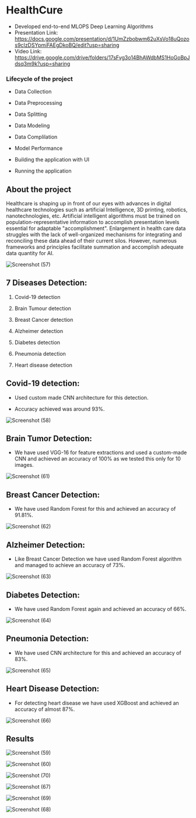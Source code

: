 <h1>HealthCure</h1>

- Developed end-to-end MLOPS Deep Learning Algorithms
- Presentation Link: https://docs.google.com/presentation/d/1UmZzbobwm62uXsVo18uQozos9cIzDSYpmiFAEgDkoBQ/edit?usp=sharing
- Video Link: https://drive.google.com/drive/folders/17sFvg3o14BhAWdbMS1HoGoBpJdsq3m9k?usp=sharing


<h3>Lifecycle of the project</h3>

- Data Collection

- Data Preprocessing

- Data Splitting

- Data Modeling

- Data Complilation

- Model Performance

- Building the application with UI

- Running the application

<h2>About the project</h2>

Healthcare is shaping up in front of our eyes with advances in digital healthcare technologies such as artificial Intelligence, 3D printing, robotics, nanotechnologies, etc. Artificial intelligent algorithms must be trained on population-representative information
to accomplish presentation levels essential for adaptable "accomplishment". Enlargement in health care data struggles with the lack of well-organized mechanisms for integrating and reconciling these data ahead of their current silos. However,
numerous frameworks and principles facilitate summation and accomplish adequate data quantity for AI. 

![Screenshot (57)](https://user-images.githubusercontent.com/50801491/169676515-84622162-12d6-4a61-8335-0b8abff4aa24.png)

<h2>7 Diseases Detection:</h2>

1. Covid-19 detection

2. Brain Tumour detection

3. Breast Cancer detection

4. Alzheimer detection

5. Diabetes detection

6. Pneumonia detection

7. Heart disease detection

<h2>Covid-19 detection:</h2>

- Used custom made CNN architecture for this detection.

- Accuracy achieved was around 93%.

![Screenshot (58)](https://user-images.githubusercontent.com/50801491/169676543-2e5c7e17-3023-4230-907f-2f1dd1a97027.png)



<h2>Brain Tumor Detection:</h2>

- We have used VGG-16 for feature extractions and used a custom-made CNN and achieved an accuracy of 100% as we tested this only for 10 images.

![Screenshot (61)](https://user-images.githubusercontent.com/50801491/169676575-b101f2f7-23c4-4d81-89fd-4fdc8bb61914.png)


<h2>Breast Cancer Detection:</h2>

- We have used Random Forest for this and achieved an accuracy of 91.81%.

![Screenshot (62)](https://user-images.githubusercontent.com/50801491/169676577-0d957ac5-1002-4c31-89ac-02fc31ba5f34.png)


<h2>Alzheimer Detection:</h2>

- Like Breast Cancer Detection we have used Random Forest algorithm and managed to achieve an accuracy of 73%.

![Screenshot (63)](https://user-images.githubusercontent.com/50801491/169676580-91c85ac0-7928-471e-93a3-34216f943a18.png)


<h2>Diabetes Detection:</h2>

- We have used Random Forest again and achieved an accuracy of 66%.

![Screenshot (64)](https://user-images.githubusercontent.com/50801491/169676583-80945aee-ca01-4eb4-bcd9-65842656fe04.png)


<h2>Pneumonia Detection:</h2>

- We have used CNN architecture for this and achieved an accuracy of 83%.

![Screenshot (65)](https://user-images.githubusercontent.com/50801491/169676584-e28153ee-8f19-4997-970b-b65e8b273d1b.png)



<h2>Heart Disease Detection:</h2>

- For detecting heart disease we have used XGBoost and achieved an accuracy of almost 87%. 

![Screenshot (66)](https://user-images.githubusercontent.com/50801491/169676586-752fb139-7e50-41b1-a9ed-4b6e458c9465.png)


<h2>Results</h2>

![Screenshot (59)](https://user-images.githubusercontent.com/50801491/169676566-3d849df2-00aa-4a3e-bd90-d43fc82d08fe.png)

![Screenshot (60)](https://user-images.githubusercontent.com/50801491/169676570-5c3795af-a570-4cf6-b0fb-5ab366bac0a6.png)

![Screenshot (70)](https://user-images.githubusercontent.com/50801491/169676594-72b03a79-d8e6-44a6-bac2-622c8fa06b5c.png)

![Screenshot (67)](https://user-images.githubusercontent.com/50801491/169676588-b1c76979-b4b8-4b3f-8102-09a2f7e29c53.png)

![Screenshot (69)](https://user-images.githubusercontent.com/50801491/169676593-9bc6c1af-7e67-4b30-a029-ef0b65f5af3b.png)

![Screenshot (68)](https://user-images.githubusercontent.com/50801491/169676592-5594d9aa-a5fb-42eb-9c33-a7f945a434a8.png)






